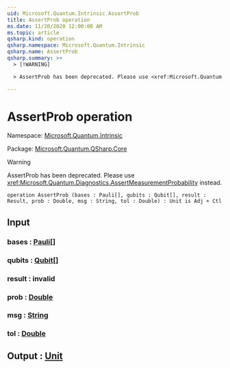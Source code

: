 ```yaml
---
uid: Microsoft.Quantum.Intrinsic.AssertProb
title: AssertProb operation
ms.date: 11/20/2020 12:00:00 AM
ms.topic: article
qsharp.kind: operation
qsharp.namespace: Microsoft.Quantum.Intrinsic
qsharp.name: AssertProb
qsharp.summary: >+
  > [!WARNING]

  > AssertProb has been deprecated. Please use <xref:Microsoft.Quantum.Diagnostics.AssertMeasurementProbability> instead.

---
```


# AssertProb operation

Namespace: [Microsoft.Quantum.Intrinsic](xref:Microsoft.Quantum.Intrinsic)

Package: [Microsoft.Quantum.QSharp.Core](https://nuget.org/packages/Microsoft.Quantum.QSharp.Core)


> [!WARNING]
> AssertProb has been deprecated. Please use <xref:Microsoft.Quantum.Diagnostics.AssertMeasurementProbability> instead.



```qsharp
operation AssertProb (bases : Pauli[], qubits : Qubit[], result : Result, prob : Double, msg : String, tol : Double) : Unit is Adj + Ctl
```


## Input

### bases : [Pauli](xref:microsoft.quantum.lang-ref.pauli)[]




### qubits : [Qubit](xref:microsoft.quantum.lang-ref.qubit)[]




### result : __invalid<Result>__




### prob : [Double](xref:microsoft.quantum.lang-ref.double)




### msg : [String](xref:microsoft.quantum.lang-ref.string)




### tol : [Double](xref:microsoft.quantum.lang-ref.double)





## Output : [Unit](xref:microsoft.quantum.lang-ref.unit)

